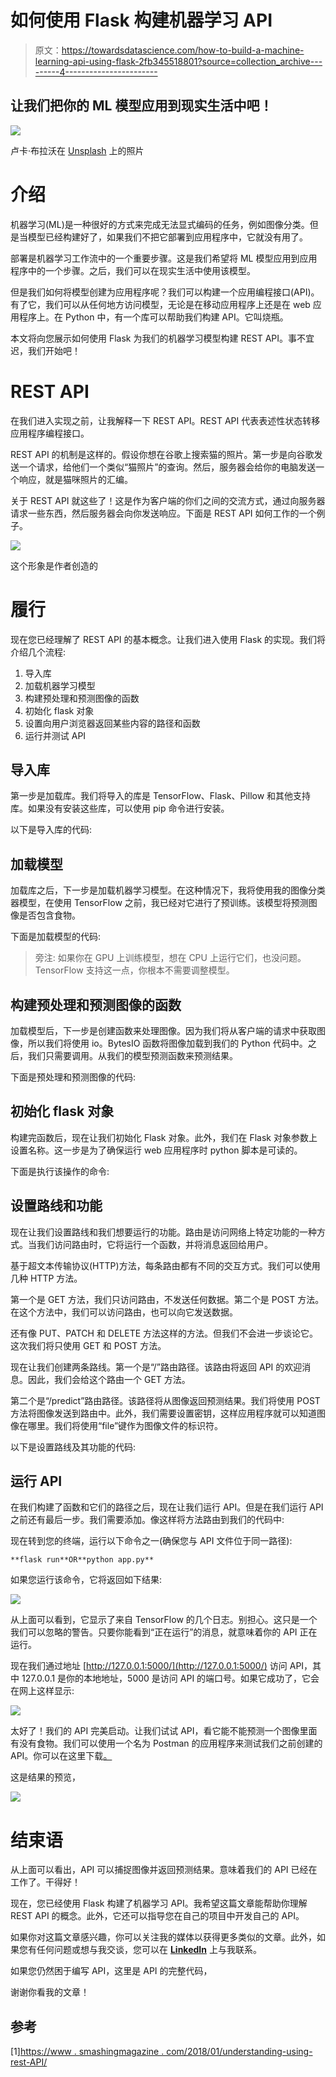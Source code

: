 # 如何使用 Flask 构建机器学习 API

> 原文：<https://towardsdatascience.com/how-to-build-a-machine-learning-api-using-flask-2fb345518801?source=collection_archive---------4----------------------->

## 让我们把你的 ML 模型应用到现实生活中吧！

![](img/adfb2b36311ff1cd50328ab2c696f19a.png)

卢卡·布拉沃在 [Unsplash](https://unsplash.com/s/photos/web?utm_source=unsplash&utm_medium=referral&utm_content=creditCopyText) 上的照片

# 介绍

机器学习(ML)是一种很好的方式来完成无法显式编码的任务，例如图像分类。但是当模型已经构建好了，如果我们不把它部署到应用程序中，它就没有用了。

部署是机器学习工作流中的一个重要步骤。这是我们希望将 ML 模型应用到应用程序中的一个步骤。之后，我们可以在现实生活中使用该模型。

但是我们如何将模型创建为应用程序呢？我们可以构建一个应用编程接口(API)。有了它，我们可以从任何地方访问模型，无论是在移动应用程序上还是在 web 应用程序上。在 Python 中，有一个库可以帮助我们构建 API。它叫烧瓶。

本文将向您展示如何使用 Flask 为我们的机器学习模型构建 REST API。事不宜迟，我们开始吧！

# REST API

在我们进入实现之前，让我解释一下 REST API。REST API 代表表述性状态转移应用程序编程接口。

REST API 的机制是这样的。假设你想在谷歌上搜索猫的照片。第一步是向谷歌发送一个请求，给他们一个类似“猫照片”的查询。然后，服务器会给你的电脑发送一个响应，就是猫咪照片的汇编。

关于 REST API 就这些了！这是作为客户端的你们之间的交流方式，通过向服务器请求一些东西，然后服务器会向你发送响应。下面是 REST API 如何工作的一个例子。

![](img/f1217748a234c7c2c7b5d5453fb56464.png)

这个形象是作者创造的

# 履行

现在您已经理解了 REST API 的基本概念。让我们进入使用 Flask 的实现。我们将介绍几个流程:

1.  导入库
2.  加载机器学习模型
3.  构建预处理和预测图像的函数
4.  初始化 flask 对象
5.  设置向用户浏览器返回某些内容的路径和函数
6.  运行并测试 API

## 导入库

第一步是加载库。我们将导入的库是 TensorFlow、Flask、Pillow 和其他支持库。如果没有安装这些库，可以使用 pip 命令进行安装。

以下是导入库的代码:

## 加载模型

加载库之后，下一步是加载机器学习模型。在这种情况下，我将使用我的图像分类器模型，在使用 TensorFlow 之前，我已经对它进行了预训练。该模型将预测图像是否包含食物。

下面是加载模型的代码:

> 旁注:
> 如果你在 GPU 上训练模型，想在 CPU 上运行它们，也没问题。TensorFlow 支持这一点，你根本不需要调整模型。

## 构建预处理和预测图像的函数

加载模型后，下一步是创建函数来处理图像。因为我们将从客户端的请求中获取图像，所以我们将使用 io。BytesIO 函数将图像加载到我们的 Python 代码中。之后，我们只需要调用。从我们的模型预测函数来预测结果。

下面是预处理和预测图像的代码:

## 初始化 flask 对象

构建完函数后，现在让我们初始化 Flask 对象。此外，我们在 Flask 对象参数上设置名称。这一步是为了确保运行 web 应用程序时 python 脚本是可读的。

下面是执行该操作的命令:

## 设置路线和功能

现在让我们设置路线和我们想要运行的功能。路由是访问网络上特定功能的一种方式。当我们访问路由时，它将运行一个函数，并将消息返回给用户。

基于超文本传输协议(HTTP)方法，每条路由都有不同的交互方式。我们可以使用几种 HTTP 方法。

第一个是 GET 方法，我们只访问路由，不发送任何数据。第二个是 POST 方法。在这个方法中，我们可以访问路由，也可以向它发送数据。

还有像 PUT、PATCH 和 DELETE 方法这样的方法。但我们不会进一步谈论它。这次我们将只使用 GET 和 POST 方法。

现在让我们创建两条路线。第一个是“/”路由路径。该路由将返回 API 的欢迎消息。因此，我们会给这个路由一个 GET 方法。

第二个是“/predict”路由路径。该路径将从图像返回预测结果。我们将使用 POST 方法将图像发送到路由中。此外，我们需要设置密钥，这样应用程序就可以知道图像在哪里。我们将使用“file”键作为图像文件的标识符。

以下是设置路线及其功能的代码:

## 运行 API

在我们构建了函数和它们的路径之后，现在让我们运行 API。但是在我们运行 API 之前还有最后一步。我们需要添加。像这样将方法路由到我们的代码中:

现在转到您的终端，运行以下命令之一(确保您与 API 文件位于同一路径):

```
**flask run**OR**python app.py**
```

如果您运行该命令，它将返回如下结果:

![](img/149ab6802b0b075be44afbcbd49b020f.png)

从上面可以看到，它显示了来自 TensorFlow 的几个日志。别担心。这只是一个我们可以忽略的警告。只要你能看到“正在运行”的消息，就意味着你的 API 正在运行。

现在我们通过地址 [http://127.0.0.1:5000/](http://127.0.0.1:5000/) 访问 API，其中 127.0.0.1 是你的本地地址，5000 是访问 API 的端口号。如果它成功了，它会在网上这样显示:

![](img/19fec2b0e9e643194f2d9767d0279116.png)

太好了！我们的 API 完美启动。让我们试试 API，看它能不能预测一个图像里面有没有食物。我们可以使用一个名为 Postman 的应用程序来测试我们之前创建的 API。你可以在这里下载[。](https://www.postman.com/downloads/)

这是结果的预览，

![](img/09f1815bc2caee64c4812766a18185a2.png)

# 结束语

从上面可以看出，API 可以捕捉图像并返回预测结果。意味着我们的 API 已经在工作了。干得好！

现在，您已经使用 Flask 构建了机器学习 API。我希望这篇文章能帮助你理解 REST API 的概念。此外，它还可以指导您在自己的项目中开发自己的 API。

如果你对这篇文章感兴趣，你可以关注我的媒体以获得更多类似的文章。此外，如果您有任何问题或想与我交谈，您可以在 [**LinkedIn**](https://www.linkedin.com/in/alghaniirfan/) 上与我联系。

如果您仍然困于编写 API，这里是 API 的完整代码，

谢谢你看我的文章！

## 参考

[1][https://www . smashingmagazine . com/2018/01/understanding-using-rest-API/](https://www.smashingmagazine.com/2018/01/understanding-using-rest-api/)
